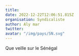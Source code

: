 ```yaml
---
title: 
date: 2022-12-22T12:06:51.815Z
organisation: Syndicaliste 
author: Aly mar
twitter: 
avatar: "/img/pays/SN.svg"
---
```


Que veille sur le Sénégal 